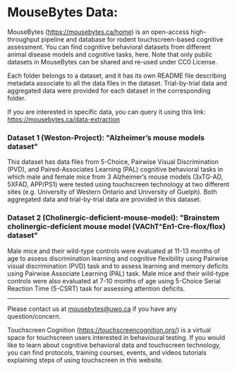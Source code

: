 # MouseBytes Data:

MouseBytes (https://mousebytes.ca/home) is an open-access high-throughput pipeline and database for rodent touchscreen-based cognitive assessment. You can find cognitive behavioral datasets from different animal disease models and cognitive tasks, here. Note that only public datasets in MouseBytes can be shared and re-used under CC0 License. 

Each folder belongs to a dataset, and it has its own README file describing metadata associate to all the data files in the dataset. Trial-by-trial data and aggregated data were provided for each dataset in the corresponding folder.

If you are interested in specific data, you can query it using this link: https://mousebytes.ca/data-extraction

### Dataset 1 (Weston-Project): "Alzheimer’s mouse models dataset"

This dataset has data files from 5-Choice, Pairwise Visual Discrimination (PVD), and Paired-Associates Learning (PAL) cognitive behavioral tasks in which male and female mice from 3 Alzheimer’s mouse models (3xTG-AD, 5XFAD, APP/PS1) were tested using touchscreen technology at two different sites (e.g. University of Western Ontario and University of Guelph). Both aggregated data and trial-by-trial data are provided in this dataset.

### Dataset 2 (Cholinergic-deficient-mouse-model): "Brainstem cholinergic-deficient mouse model (VAChT^En1-Cre-flox/flox) dataset"

Male mice and their wild-type controls were evaluated at 11-13 months of age to assess discrimination learning and cognitive flexibility using Pairwise visual discrimination (PVD) task and to assess learning and memory deficits using Pairwise Associate Learning (PAL) task. Male mice and their wild-type controls were also evaluated at 7-10 months of age using 5-Choice Serial Reaction Time (5-CSRT) task for assessing attention deficits.

-------------------------------------------------------------------------------------------------------------
Please contact us at mousebytes@uwo.ca if you have any question/concern.

Touchscreen Cognition (https://touchscreencognition.org/) is a virtual space for touchscreen users interested in behavioural testing. If you would like to learn about cognitive behavioral data and touchscreen technology, you can find protocols, training courses, events, and videos tutorials explaining steps of using touchscreen in this website. 

